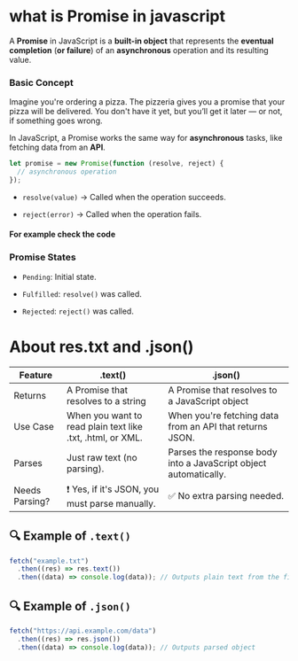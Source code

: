 # what is Promise in javascript

A **Promise** in JavaScript is a **built-in object** that represents the **eventual completion** (**or failure**) of an **asynchronous** operation and its resulting value.

### Basic Concept

Imagine you're ordering a pizza. The pizzeria gives you a promise that your pizza will be delivered. You don't have it yet, but you’ll get it later — or not, if something goes wrong.

In JavaScript, a Promise works the same way for **asynchronous** tasks, like fetching data from an **API**.

```js
let promise = new Promise(function (resolve, reject) {
  // asynchronous operation
});
```

- `resolve(value)` → Called when the operation succeeds.

- `reject(error)` → Called when the operation fails.

#### For example check the code

### Promise States

- `Pending`: Initial state.

- `Fulfilled`: `resolve()` was called.

- `Rejected`: `reject()` was called.

# About res.txt and .json()

| Feature        | .text()                                                    | .json()                                                          |
| -------------- | ---------------------------------------------------------- | ---------------------------------------------------------------- |
| Returns        | A Promise that resolves to a string                        | A Promise that resolves to a JavaScript object                   |
| Use Case       | When you want to read plain text like .txt, .html, or XML. | When you're fetching data from an API that returns JSON.         |
| Parses         | Just raw text (no parsing).                                | Parses the response body into a JavaScript object automatically. |
| Needs Parsing? | ❗ Yes, if it's JSON, you must parse manually.             | ✅ No extra parsing needed.                                      |

## 🔍 Example of `.text()`

```js
fetch("example.txt")
  .then((res) => res.text())
  .then((data) => console.log(data)); // Outputs plain text from the file
```

## 🔍 Example of `.json()`

```js
fetch("https://api.example.com/data")
  .then((res) => res.json())
  .then((data) => console.log(data)); // Outputs parsed object
```

